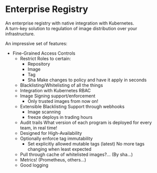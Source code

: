 # Enterprise Registry

An enterprise registry with native integration with Kubernetes.  
A turn-key solution to regulation of image distribution over your
infrastructure.

An impressive set of features:

- Fine-Grained Access Controls
  - Restrict Roles to certain:
    - Repository
    - Image
    - Tag
    - Sha
    Make changes to policy and have it apply in seconds
  - Blacklisting/Whitelisting of all the things
  - Integration with Kubernetes RBAC
  - Image Signing support/enforcement
    - Only trusted images from now on!
  - Extensible Blacklisting Support through webhooks
    - Image scanning
    - freeze deploys in trading hours
  - Audit trails
    What version of each program is deployed for every team, in real time!
  - Designed for High-Availability
  - Optionally enforce tag immutability
    - Set explicitly allowed mutable tags (latest)
  No more tags changing when least expected
  - Pull through cache of whitelisted images?... (By sha...)
  - Metrics! (Prometheus, others...)
  - Good logging
